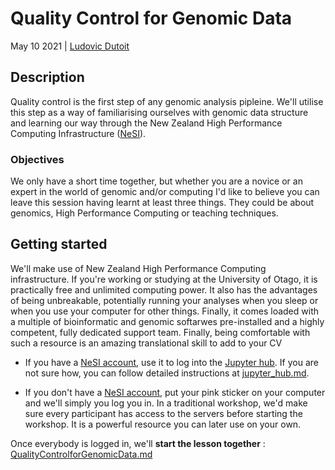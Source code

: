 # Quality Control for Genomic Data

May 10 2021 | [Ludovic Dutoit](https://ldutoit.github.io)

## Description
Quality control is the first step of any genomic analysis pipleine. We'll utilise this step as a way of familiarising ourselves with genomic data structure and learning our way through the New Zealand High Performance Computing Infrastructure ([NeSI](https://www.nesi.org.nz/)).

### Objectives

We only have a short time together, but whether you are a novice or an expert in the world of genomic and/or computing I'd like to believe you can leave this session having learnt at least three things. They could be about genomics, High Performance Computing or teaching techniques.
  
## Getting started

We'll make use of New Zealand High Performance Computing infrastructure. If you're working or studying at the University of Otago, it is practically free and unlimited computing power. It also has the advantages of being unbreakable, potentially running your analyses when you sleep or when you use your computer for other things. Finally, it comes loaded with a multiple of bioinformatic and genomic softarwes pre-installed and a highly competent, fully dedicated support team. Finally, being comfortable with such a resource is an amazing translational skill to add to your CV

* If you have a [NeSI account](https://www.nesi.org.nz/),  use it to log into the [Jupyter hub](https://jupyter.nesi.org.nz/hub/login?next=%2Fhub%2F). If you are not sure how, you can follow detailed instructions at [jupyter_hub.md](jupyter_hub.md). 

* If you don't have a [NeSI account](https://www.nesi.org.nz/), put your pink sticker on your computer and we'll simply you log you in. In a traditional workshop, we'd make sure every participant has access to the servers before starting the workshop. It is a powerful resource you can later use on your own. 

Once everybody is logged in, we'll **start the lesson together** : [QualityControlforGenomicData.md](QualityControlforGenomicData.md)






